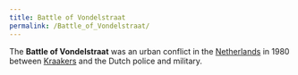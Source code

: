 ```yaml
---
title: Battle of Vondelstraat
permalink: /Battle_of_Vondelstraat/
---
```


The **Battle of Vondelstraat** was an urban conflict in the
[Netherlands](Netherlands "wikilink") in 1980 between
[Kraakers](Kraakers "wikilink") and the Dutch police and military.